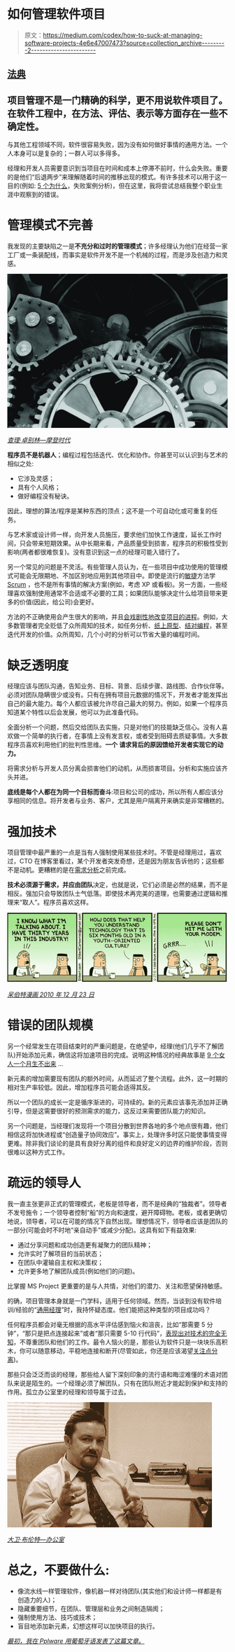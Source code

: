 # 如何管理软件项目

> 原文：<https://medium.com/codex/how-to-suck-at-managing-software-projects-4e6e47007473?source=collection_archive---------2----------------------->

## [法典](http://medium.com/codex)

## 项目管理不是一门精确的科学，更不用说软件项目了。在软件工程中，在方法、评估、表示等方面存在一些不确定性。

与其他工程领域不同，软件很容易失败，因为没有如何做好事情的通用方法。一个人本身可以是复杂的；一群人可以多得多。

经理和开发人员需要意识到当项目在时间和成本上停滞不前时，什么会失败。重要的是他们“后退两步”来理解随着时间的推移出现的模式。有许多技术可以用于这一目的(例如: [5 个为什么](https://en.wikipedia.org/wiki/5_Whys)，失败案例分析)，但在这里，我将尝试总结我整个职业生涯中观察到的错误。

# 管理模式不完善

我发现的主要缺陷之一是**不充分和过时的管理模式**；许多经理认为他们在经营一家工厂或一条装配线，而事实是软件开发不是一个机械的过程，而是涉及创造力和灵感。

![](img/368e3c9a2e7f940c7fc73af6d9c52a44.png)

[*查理·卓别林—摩登时代*](http://www.imdb.com/title/tt0027977/)

**程序员不是机器人**；编程过程包括迭代、优化和协作。你甚至可以认识到与艺术的相似之处:

*   它涉及灵感；
*   具有个人风格；
*   做好编程没有秘诀。

因此，理想的算法/程序是某种东西的顶点；这不是一个可自动化或可重复的任务。

与艺术家或设计师一样，向开发人员施压，要求他们加快工作速度，延长工作时间，只会带来短期效果。从中长期来看，产品质量受到损害，程序员的积极性受到影响(两者都很难恢复)。没有意识到这一点的经理可能入错行了。

另一个常见的问题是不灵活。有些管理人员认为，在一些项目中成功使用的管理模式可能会无限期地、不加区别地应用到其他项目中。即使是流行的[敏捷](http://agilemanifesto.org/)方法学 [Scrum](https://en.wikipedia.org/wiki/Scrum_(software_development)) ，也不是所有事情的解决方案(例如，考虑 XP 或看板)。另一方面，一些经理喜欢强制使用通常不合适或不必要的工具；如果团队能够决定什么给项目带来更多的价值(因此，给公司)会更好。

方法的不正确使用会产生很大的影响，并且[会戏剧性地改变项目的进程](https://en.wikipedia.org/wiki/Butterfly_effect)。例如，大多数管理者完全贬低了众所周知的技术，如任务分析、[纸上原型](http://www.ivogomes.com/blog/wp-content/uploads/2006/07/prototipagem1.jpg)、[结对编程](https://en.wikipedia.org/wiki/Pair_programming)，甚至迭代开发的价值。众所周知，几个小时的分析可以节省大量的编程时间。

# 缺乏透明度

经理应该与团队沟通，告知业务、目标、背景、后续步骤、路线图、合作伙伴等。必须对团队隐瞒很少或没有。只有在拥有项目元数据的情况下，开发者才能发挥出自己的最大能力。每个人都应该被允许尽自己最大的努力。例如，如果一个程序员知道某个特性以后会发展，他可以为此准备代码。

全面分析一个问题，然后交给团队去实施，只是对他们的技能缺乏信心。没有人喜欢做一个简单的执行者，在事情上没有发言权，或者受到阻碍去质疑事情。大多数程序员喜欢利用他们的批判性思维。**一个** **请求背后的原因馈给开发者实现它的动力。**

将需求分析与开发人员分离会损害他们的动机，从而损害项目。分析和实施应该齐头并进。

**底线是每个人都在为同一个目标而奋斗**:项目和公司的成功，所以所有人都应该分享相同的信息。将开发者与业务、客户，尤其是用户隔离开来确实是非常糟糕的。

# 强加技术

项目管理中最严重的一点是当有人强制使用某些技术时。不管是经理用过，喜欢过，CTO 在博客里看过，某个开发者突发奇想，还是因为朋友告诉他的；这些都不是动机。更糟糕的是在[需求分析](https://en.wikipedia.org/wiki/Requirements_engineering)之前完成。

**技术必须源于需求，并应由团队**决定，也就是说，它们必须是必然的结果，而不是相反。强加只会导致团队士气低落。即使技术再完美的道理，也需要通过逻辑和推理来“取人”。程序员喜欢这样。

![](img/b4028435046328e01892503c6e5e568b.png)

[*呆伯特漫画 2010 年 12 月 23 日*](http://dilbert.com/strip/2010-12-23)

# 错误的团队规模

另一个经常发生在项目结束时的严重问题是，在绝望中，经理(他们几乎不了解团队)开始添加元素，确信这将加速项目的完成。说明这种情况的经典故事是 [9 个女人一个月生不出来](https://www.goodreads.com/book/show/13629.The_Mythical_Man_Month) …

新元素的增加需要现有团队的额外时间，从而延迟了整个流程。此外，这一时期的相对生产率较低。因此，增加程序员可能会适得其反。

所以一个团队的成长一定是循序渐进的，可持续的。新的元素应该事先添加并正确引导，但是这需要很好的预测需求的能力，这反过来需要团队能力的知识。

另一个问题是，当经理们发现将一个项目分散到世界各地的多个地点很有趣，他们相信这将加快进程或“创造量子协同效应”。事实上，处理许多时区只能使事情变得更难。除非我们谈论的是具有良好分离的组件和良好定义的边界的维护阶段，否则很难以这种方式工作。

# 疏远的领导人

我一直主张更非正式的管理模式，老板是领导者，而不是经典的“独裁者”。领导者不发号施令；一个领导者控制“船”的方向和速度，避开障碍物。老板，或者更确切地说，领导者，可以在可能的情况下自然出现。理想情况下，领导者应该是团队的一部分(可能会时不时地“亲自动手”或减少分配)。这具有如下有益效果:

*   通过分享问题和成功创造更有凝聚力的团队精神；
*   允许实时了解项目的当前状态；
*   在团队中灌输自主权和决策权；
*   允许更多地了解团队成员(例如他们的问题)。

比掌握 MS Project 更重要的是与人共情，对他们的潜力、关注和愿望保持敏感。

的确，项目管理本身就是一门学科，适用于任何领域。然而，当谈到没有软件培训/经验的“[通用经理](https://en.wikipedia.org/wiki/Dilbert_principle)”时，我持怀疑态度。他们能把这种类型的项目成功吗？

任何程序员都会对毫无根据的高水平评估感到恼火和沮丧，比如“那需要 5 分钟”，“那只是把点连接起来”或者“那只需要 5-10 行代码”，[表现出对技术的完全无知](https://www.youtube.com/watch?v=BKorP55Aqvg)，不尊重团队和他们的工作。最令人恼火的是，那些认为软件只是一块块乐高积木，你可以随意移动，平稳地连接和断开(尽管如此，你还是应该渴望[关注点分离](https://en.wikipedia.org/wiki/Separation_of_concerns))。

那些只会泛泛而谈的经理，那些给人留下深刻印象的流行语和晦涩难懂的术语对团队来说是陌生的。一个经理必须了解团队，只有在团队附近才能起到保护和支持的作用。孤立办公室里的经理和领导属于过去。

![](img/968c92182240bd10c65cc3cc90e11ad6.png)

[*大卫·布伦特—办公室*](http://www.imdb.com/title/tt0290978)

# 总之，不要做什么:

*   像流水线一样管理软件，像机器一样对待团队(其实他们和设计师一样都是有创造力的人)；
*   隐藏重要细节，在团队、管理层和业务之间制造隔阂；
*   强制使用方法、技巧或技术；
*   盲目地添加新元素，幻想这样可以加快项目的执行。

[*最初，我在 Pplware 用葡萄牙语发表了这篇文章。*](http://pplware.sapo.pt/software/como-nao-gerir-um-projecto-de-software/)